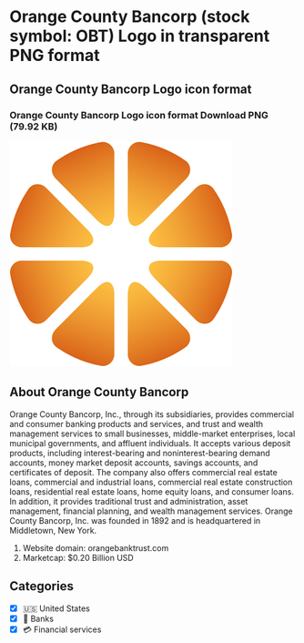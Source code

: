 # Orange County Bancorp (stock symbol: OBT) Logo in transparent PNG format

## Orange County Bancorp Logo icon format

### Orange County Bancorp Logo icon format Download PNG (79.92 KB)

![Orange County Bancorp Logo icon format Download PNG (79.92 KB)](/img/orig/OBT-e78a8276.png)

## About Orange County Bancorp

Orange County Bancorp, Inc., through its subsidiaries, provides commercial and consumer banking products and services, and trust and wealth management services to small businesses, middle-market enterprises, local municipal governments, and affluent individuals. It accepts various deposit products, including interest-bearing and noninterest-bearing demand accounts, money market deposit accounts, savings accounts, and certificates of deposit. The company also offers commercial real estate loans, commercial and industrial loans, commercial real estate construction loans, residential real estate loans, home equity loans, and consumer loans. In addition, it provides traditional trust and administration, asset management, financial planning, and wealth management services. Orange County Bancorp, Inc. was founded in 1892 and is headquartered in Middletown, New York.

1. Website domain: orangebanktrust.com
2. Marketcap: $0.20 Billion USD


## Categories
- [x] 🇺🇸 United States
- [x] 🏦 Banks
- [x] 💳 Financial services
